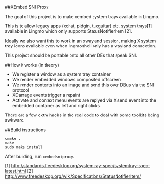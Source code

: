 ##XEmbed SNI Proxy

The goal of this project is to make xembed system trays available in Lingmo.

This is to allow legacy apps (xchat, pidgin, tuxguitar) etc. system trays[1] available in Lingmo which only supports StatusNotifierItem [2].

Ideally we also want this to work in an xwayland session, making X system tray icons available even when lingmoshell only has a wayland connection.

This project should be portable onto all other DEs that speak SNI.

##How it works (in theory)

* We register a window as a system tray container
* We render embedded windows composited offscreen
* We render contents into an image and send this over DBus via the SNI protocol
* XDamage events trigger a repaint
* Activate and context menu events are replyed via X send event into the embedded container as left and right clicks

There are a few extra hacks in the real code to deal with some toolkits being awkward.

##Build instructions

    cmake .
    make
    sudo make install

After building, run `xembedsniproxy`.

[1] http://standards.freedesktop.org/systemtray-spec/systemtray-spec-latest.html
[2] http://www.freedesktop.org/wiki/Specifications/StatusNotifierItem/
